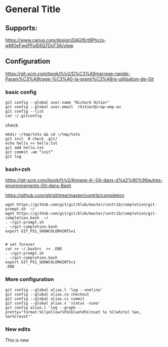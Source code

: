 # General Title

## Supports:


https://www.canva.com/design/DAGfErt9Phc/s-wMOeFwsPFuiE6Q7DoT3A/view

## Configuration

https://git-scm.com/book/fr/v2/D%C3%A9marrage-rapide-Param%C3%A9trage-%C3%A0-la-premi%C3%A8re-utilisation-de-Git


### basic config

    git config --global user.name "Richard Hitier"
    git config --global user.email  rhitier@irap-omp.eu
    git config --list 
    cat ~/.gitconfig



check 

    mkdir ~/tmp/toto && cd ~/tmp/toto
    git init  # check .git/
    echo hello >> hello.txt 
    git add hello.txt
    git commit -am “init”
    git log


### bash+zsh

https://git-scm.com/book/fr/v2/Annexe-A:-Git-dans-d%e2%80%99autres-environnements-Git-dans-Bash


https://github.com/git/git/tree/master/contrib/completion

    wget https://github.com/git/git/blob/master/contrib/completion/git-prompt.sh  ~/
    wget https://github.com/git/git/blob/master/contrib/completion/git-completion.bash  ~/
    . ~/git-prompt.sh
    . ~/git-completion.bash
    export GIT_PS1_SHOWCOLORHINTS=1
    

    # set forever
    cat >> ~/.bashrc  << .END
    . ~/git-prompt.sh
    . ~/git-completion.bash
    export GIT_PS1_SHOWCOLORHINTS=1
    .END



### More configuration

    git config --global alias.l 'log --oneline'
    git config --global alias.co checkout
    git config --global alias.ci commit
    git config --global alias.s 'status -suno'
    git config alias.l 'log --graph --pretty="format:%C(yellow)%h%Cblue%d%Creset %s %C(white) %an, %ar%Creset"'


### New edits
This is new



